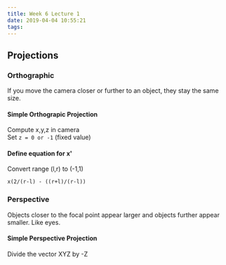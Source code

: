 ```yaml
---
title: Week 6 Lecture 1
date: 2019-04-04 10:55:21
tags:
---
```


## Projections

### Orthographic

If you move the camera closer or further to an object, they stay the same size.

#### Simple Orthograpic Projection

Compute x,y,z in camera <br>
Set `z = 0 or -1` (fixed value)

#### Define equation for x'

Convert range (l,r) to (-1,1) <br>

`x(2/(r-l) - ((r+l)/(r-l))`

### Perspective

Objects closer to the focal point appear larger and objects further appear smaller. Like eyes.

#### Simple Perspective Projection

Divide the vector XYZ by -Z
